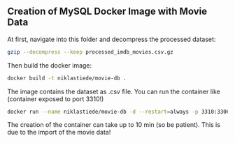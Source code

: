
## Creation of MySQL Docker Image with Movie Data

At first, navigate into this folder and decompress the 
processed dataset:

```bash
gzip --decompress --keep processed_imdb_movies.csv.gz
```

Then build the docker image:

```bash
docker build -t niklastiede/movie-db .
```

The image contains the dataset as .csv file. You can run 
the container like (container exposed to port 3310!)

```bash
docker run --name niklastiede/movie-db -d --restart=always -p 3310:3306 niklastiede/movie-db --secure-file-priv=tmp
```

The creation of the container can take up to 10 min (so be patient). 
This is due to the import of the movie data!
